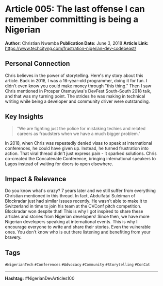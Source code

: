 # Article 005: The last offense I can remember committing is being a Nigerian

**Author:** Christian Nwamba
**Publication Date:** June 3, 2018
**Article Link:** https://www.techcityng.com/frustration-nigerian-dev-codebeast/

## Personal Connection

Chris believes in the power of storytelling. Here's my story about this article. Back in 2018, I was a 16-year-old programmer, doing it for fun. I didn't even know you could make money through "this thing." Then I saw Chris mentioned in Prosper Otemuyiwa's DevFest South-South 2018 talk, and that was my turning point. The strides he was making in technical writing while being a developer and community driver were outstanding.

## Key Insights

> "We are fighting just the police for mistaking techies and related careers as fraudsters when we have a much bigger problem."

In 2018, when Chris was repeatedly denied visas to speak at international conferences, he could have given up. Instead, he turned frustration into action. That viral thread didn't just express pain - it sparked solutions. Chris co-created the Concatenate Conference, bringing international speakers to Lagos instead of waiting for doors to open elsewhere.

## Impact & Relevance

Do you know what's crazy? 7 years later and we still suffer from everything Christian mentioned in this thread. In fact, Abdulfatai Suleiman of Blockradar just had similar issues recently. He wasn't able to make it to Switzerland in time to join his team at the CVConf pitch competition. Blockradar won despite that! This is why I got inspired to share these articles and stories from Nigerian developers! Since then, we have more Nigerian developers speaking at international events. This is why I encourage everyone to write and share their stories. Even the vulnerable ones. You don't know who is out there listening and benefiting from your bravery.

## Tags

`#NigerianTech` `#Conferences` `#Advocacy` `#Community` `#Storytelling` `#ConCat`

---

**Hashtag:** #NigerianDevArticles100